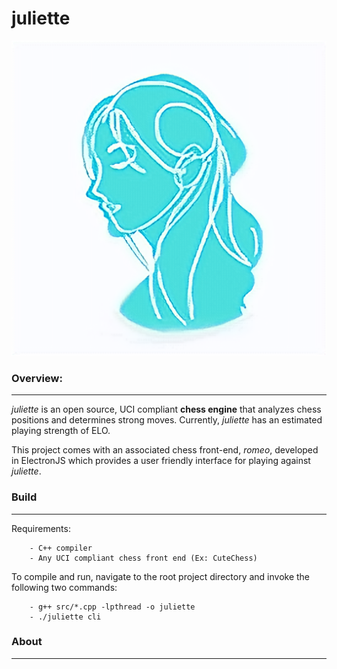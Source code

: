 # juliette

<p align="center">
<img src="https://github.com/alantao912/juliette/blob/main/juliette-logo.png" border-radius="5px"/>  
</p>

### Overview:   
---
*juliette* is an open source, UCI compliant **chess engine** that analyzes chess positions and determines strong moves. Currently, *juliette* has an estimated playing strength of ELO.  

This project comes with an associated chess front-end, *romeo*, developed in ElectronJS which provides a user friendly interface for playing against *juliette*.

### Build
---
Requirements:

```
    - C++ compiler 
    - Any UCI compliant chess front end (Ex: CuteChess)
```

To compile and run, navigate to the root project directory and invoke the following two commands:

```    
    - g++ src/*.cpp -lpthread -o juliette
    - ./juliette cli
```

### About
---
